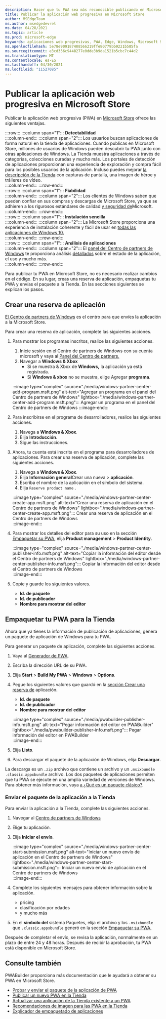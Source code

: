 ```yaml
---
description: Hacer que tu PWA sea más reconocible publicando en Microsoft Store
title: Publicar la aplicación web progresiva en Microsoft Store
author: MSEdgeTeam
ms.author: msedgedevrel
ms.date: 04/28/2021
ms.topic: article
ms.prod: microsoft-edge
keywords: aplicaciones web progresivas, PWA, Edge, Windows, Microsoft Store
ms.openlocfilehash: 5e78e909187408566219ffe80779bb9221b585fa
ms.sourcegitcommit: e3cd336c9448277e0dde3b9da1521b5cbc7c44d2
ms.translationtype: MT
ms.contentlocale: es-ES
ms.lasthandoff: 04/30/2021
ms.locfileid: "11527085"
---
```

# <a name="publish-your-progressive-web-app-to-the-microsoft-store"></a>Publicar la aplicación web progresiva en Microsoft Store  

Publicar la aplicación web progresiva \(PWA\) en [Microsoft Store][WindowsUwpPublishIndex] ofrece las siguientes ventajas.  

:::row:::
   :::column span="1":::
      **Detectabilidad**  
   :::column-end:::
   :::column span="2":::
      Los usuarios buscan aplicaciones de forma natural en la tienda de aplicaciones.  Cuando publicas en Microsoft Store, millones de usuarios de Windows pueden descubrir tu PWA junto con otras aplicaciones de Windows.  La Tienda muestra aplicaciones a través de categorías, colecciones curadas y mucho más.  Los portales de detección de aplicaciones proporcionan una experiencia de exploración y compra fácil para los posibles usuarios de la aplicación.  Incluso puedes mejorar [la descripción de la Tienda][WindowsUwpPublishAppScreenshotsImages] con capturas de pantalla, una imagen de héroe y tráileres de vídeo.  
   :::column-end:::
:::row-end:::  
:::row:::
   :::column span="1":::
      **Fiabilidad**  
   :::column-end:::
   :::column span="2":::
      Los clientes de Windows saben que pueden confiar en sus compras y descargas de Microsoft Store, ya que se adhieren a los rigurosos estándares de calidad [y seguridad de][LegalWindowsAgreementsStorePolicies]Microsoft.  
   :::column-end:::
:::row-end:::  
:::row:::
   :::column span="1":::
      **Instalación sencilla**  
   :::column-end:::
   :::column span="2":::
      La Microsoft Store proporciona una experiencia de instalación coherente y fácil de usar en [todas las aplicaciones de Windows 10.][MicrosoftStoreAppsWindows]  
   :::column-end:::
:::row-end:::  
:::row:::
   :::column span="1":::
      **Análisis de aplicaciones**  
   :::column-end:::
   :::column span="2":::
      El [panel del Centro de partners de Windows][WindowsUwpPublishIndex] te proporciona análisis [detallados][WindowsUwpPublishAnalytics] sobre el estado de la aplicación, el uso y mucho más.  
   :::column-end:::
:::row-end:::  

Para publicar tu PWA en Microsoft Store, no es necesario realizar cambios en el código.  En su lugar, creas una reserva de aplicación, empaquetas tu PWA y envías el paquete a la Tienda.  En las secciones siguientes se explican los pasos.   

## <a name="create-an-app-reservation"></a>Crear una reserva de aplicación  

[El Centro de partners de Windows][MicrosoftPartnerDashboardWindowsOverview] es el centro para que envíes la aplicación a la Microsoft Store.  

Para crear una reserva de aplicación, complete las siguientes acciones.  

1.  Para mostrar los programas inscritos, realice las siguientes acciones.  
    1.  Inicie sesión en el Centro de partners de Windows con su cuenta microsoft y vaya al [Panel del Centro de partners.][MicrosoftPartnerDashboardHome]  
    1.  Navegar a **Windows & Xbox**  
        *   Si se muestra & Xbox de **Windows,** la aplicación ya está registrada.  
        *   Si **Windows & xbox** no se muestra, elige Agregar **programa**.  
    
    :::image type="complex" source="./media/windows-partner-center-add-program.msft.png" alt-text="Agregar un programa en el panel del Centro de partners de Windows" lightbox="./media/windows-partner-center-add-program.msft.png":::
       Agregar un programa en el panel del Centro de partners de Windows
    :::image-end:::  
    
1.  Para inscribirse en el programa de desarrolladores, realice las siguientes acciones.  
    1.  Navega a **Windows & Xbox**.  
    1.  Elija **Introducción**.  
    1.  Sigue las instrucciones.  
1.  Ahora, tu cuenta está inscrita en el programa para desarrolladores de aplicaciones. Para crear una reserva de aplicación, complete las siguientes acciones.  
    1.  Navega a **Windows & Xbox**.  
    1.  Elija **Información general**Crear una nueva  >  **aplicación**.  
    1.  Escriba el nombre de la aplicación en el símbolo del sistema.  
    1.  Elija `Reserve product name` .  
        
    :::image type="complex" source="./media/windows-partner-center-create-app.msft.png" alt-text="Crear una reserva de aplicación en el Centro de partners de Windows" lightbox="./media/windows-partner-center-create-app.msft.png":::
       Crear una reserva de aplicación en el Centro de partners de Windows  
    :::image-end:::  
    
1.  Para mostrar los detalles del editor para su uso en la sección [Empaquetar su PWA,](#package-your-pwa-for-the-store) elija **Product management**  >  **Product Identity**.  
    
    :::image type="complex" source="./media/windows-partner-center-publisher-info.msft.png" alt-text="Copiar la información del editor desde el Centro de partners de Windows" lightbox="./media/windows-partner-center-publisher-info.msft.png":::
       Copiar la información del editor desde el Centro de partners de Windows  
    :::image-end:::  
    
1.  Copie y guarde los siguientes valores.  
    *   **Id. de paquete**  
    *   **Id. de publicador**  
    *   **Nombre para mostrar del editor**  
        
## <a name="package-your-pwa-for-the-store"></a>Empaquetar tu PWA para la Tienda 

Ahora que ya tienes la información de publicación de aplicaciones, genera un paquete de aplicación de Windows para tu PWA.

Para generar un paquete de aplicación, complete las siguientes acciones.  

1.  Vaya al [Generador de PWA][PwabuilderMain].  
1.  Escriba la dirección URL de su PWA.  
1.  Elija **Start**  >  **Build My PWA**  >  **Windows**  >  **Options**.  
1.  Pegue los siguientes valores que guardó en la [sección Crear una reserva de](#create-an-app-reservation) aplicación.  
    *   **Id. de paquete**  
    *   **Id. de publicador**  
    *   **Nombre para mostrar del editor**  
        
    :::image type="complex" source="./media/pwabuilder-publisher-info.msft.png" alt-text="Pegar información del editor en PWABuilder" lightbox="./media/pwabuilder-publisher-info.msft.png":::
       Pegar información del editor en PWABuilder  
    :::image-end:::  
    
1.  Elija **Listo**.  
1.  Para descargar el paquete de la aplicación de Windows, elija **Descargar**.

La descarga es un `.zip` archivo que contiene un archivo y un `.msixbundle` `.classic.appxbundle` archivo.  Los dos paquetes de aplicaciones permiten que tu PWA se ejecute en una amplia variedad de versiones de Windows.  Para obtener más información, vaya [a ¿Qué es un paquete clásico?][GithubPwaBuilderPwabuilderWindowsChromiumDocsClassicPackageMd].  

### <a name="submit-your-app-package-to-the-store"></a>Enviar el paquete de la aplicación a la Tienda  

Para enviar la aplicación a la Tienda, complete las siguientes acciones.  

1.  Navegar al [Centro de partners de Windows][MicrosoftPartnerDashboardWindowsOverview] 
1.  Elige tu aplicación.  
1.  Elija **Iniciar el envío**.  
    
    :::image type="complex" source="./media/windows-partner-center-start-submission.msft.png" alt-text="Iniciar un nuevo envío de aplicación en el Centro de partners de Windows" lightbox="./media/windows-partner-center-start-submission.msft.png":::
       Iniciar un nuevo envío de aplicación en el Centro de partners de Windows  
    :::image-end:::  
    
1.  Complete los siguientes mensajes para obtener información sobre la aplicación.
    *   pricing  
    *   clasificación por edades  
    *   y mucho más  
        
1.  En el **símbolo del** sistema Paquetes, elija el archivo y los `.msixbundle` que `.classic.appxbundle` generó en la sección [Empaquetar su PWA.](#package-your-pwa-for-the-store)  
    
Después de completar el envío, se revisa la aplicación, normalmente en un plazo de entre 24 y 48 horas.  Después de recibir la aprobación, tu PWA está disponible en Microsoft Store.  

## <a name="see-also"></a>Consulte también  

PWABuilder proporciona más documentación que le ayudará a obtener su PWA en Microsoft Store.  

*   [Probar y enviar el paquete de la aplicación de PWA][GithubPwaBuilderPwabuilderWindowsChromiumDocsNextStepsMd]  
*   [Publicar un nuevo PWA en la Tienda][GithubPwaBuilderPwabuilderWindowsChromiumDocsPublishNewAppMd]  
*   [Actualizar una aplicación de la Tienda existente a un PWA][GithubPwaBuilderPwabuilderWindowsChromiumDocsUpdateExistingAppMd]  
*   [Recomendaciones de imagen para las PWA en la Tienda][GithubPwaBuilderPwabuilderWindowsChromiumDocsImageRecommendationsMd]  
*   [Explicador de empaquetado de aplicaciones][GithubPwaBuilderPwabuilderWindowsChromiumDocsClassicPackageMd]  

<!-- links -->  

[LegalWindowsAgreementsStorePolicies]: /legal/windows/agreements/store-policies "Directivas de Microsoft Store | Microsoft Docs"  

[WindowsUwpPublishAnalytics]: /windows/uwp/publish/analytics "Analizar el rendimiento de la aplicación | Microsoft Docs"  
[WindowsUwpPublishAppScreenshotsImages]: /windows/uwp/publish/app-screenshots-and-images "Capturas de pantalla, imágenes y tráileres de la aplicación | Microsoft Docs"  
[WindowsUwpPublishIndex]: /windows/uwp/publish/index "Publicar aplicaciones y juegos de Windows | Microsoft Docs"  

[MicrosoftPartnerDashboardHome]: https://partner.microsoft.com/dashboard/home "Inicio | Centro de partners de Microsoft"  
[MicrosoftPartnerDashboardWindowsOverview]: https://partner.microsoft.com/dashboard/windows/overview "Recursos para partners | Centro de partners de Microsoft"  

[MicrosoftStoreAppsWindows]: https://www.microsoft.com/store/apps/windows "Windows Apps | Microsoft Store"  

[WindowsBlogWindowsdeveloperHostedAppModel]: https://blogs.windows.com/windowsdeveloper/hosted-app-model "Hosted App Model | Blog para desarrolladores de Windows"  

[GithubPwaBuilderPwabuilderWindowsChromiumDocsClassicPackageMd]: https://github.com/pwa-builder/pwabuilder-windows-chromium-docs/blob/master/classic-package.md "¿Qué es un paquete clásico? | GitHub"  
[GithubPwaBuilderPwabuilderWindowsChromiumDocsImageRecommendationsMd]: https://github.com/pwa-builder/pwabuilder-windows-chromium-docs/blob/master/image-recommendations.md "Recomendaciones de imagen para paquetes de PWA de Windows | GitHub"  
[GithubPwaBuilderPwabuilderWindowsChromiumDocsNextStepsMd]: https://github.com/pwa-builder/pwabuilder-windows-chromium-docs/blob/master/next-steps.md "Pasos siguientes para obtener tu PWA en microsoft store | GitHub"  
[GithubPwaBuilderPwabuilderWindowsChromiumDocsPublishNewAppMd]: https://github.com/pwa-builder/pwabuilder-windows-chromium-docs/blob/master/publish-new-app.md "Publicar una nueva aplicación en la tienda | GitHub"  
[GithubPwaBuilderPwabuilderWindowsChromiumDocsUpdateExistingAppMd]: https://github.com/pwa-builder/pwabuilder-windows-chromium-docs/blob/master/update-existing-app.md "Actualizar una aplicación existente en la tienda | GitHub"  

[PwabuilderMain]: https://www.pwabuilder.com "PWABuilder"  
